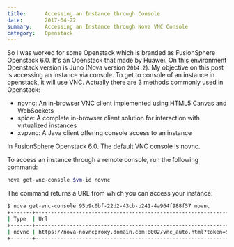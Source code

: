 ```yaml
---
title:      Accessing an Instance through Console
date:       2017-04-22
summary:   	Accessing an Instance through Nova VNC Console
category:   Openstack
---
```


So I was worked for some Openstack which is branded as FusionSphere Openstack 6.0. It's an Openstack that made by Huawei. On this environment Openstack version is Juno (Nova version `2014.2`). My objective on this post is accessing an instance via console. To get to console of an instance in openstack, it will use VNC. Actually there are 3 methods commonly used in Openstack:

- novnc: An in-browser VNC client implemented using HTML5 Canvas and WebSockets
- spice: A complete in-browser client solution for interaction with virtualized instances
- xvpvnc: A Java client offering console access to an instance

In FusionSphere Openstack 6.0. The default VNC console is novnc.

To access an instance through a remote console, run the following command:

```bash
nova get-vnc-console $vm-id novnc
```

The command returns a URL from which you can access your instance:

```bash
$ nova get-vnc-console 95b9c0bf-22d2-43cb-b241-4a964f988f57 novnc
+-------+----------------------------------------------------------------------------------------------------------+ 
| Type  | Url                                                                                                      | 
+-------+----------------------------------------------------------------------------------------------------------+ 
| novnc | https://nova-novncproxy.domain.com:8002/vnc_auto.html?token=52b7e33a-1688-49da-b63f-80021fc8dd31&lang=EN | 
+-------+----------------------------------------------------------------------------------------------------------+ 
```
